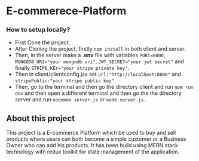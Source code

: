 # E-commerece-Platform

### How to setup locally?

- First Cone the project.
- After Cloning the project, firstly `npm install` in both client and server.
- Then, in the server make a **.env** file with variables `PORT=8000`, `MONGODB_URI="your mongodb uri"`, `JWT_SECRET="your jwt secret"` and finally `STRIPE_KEY="your stripe private key'`.
- Then in client/clientconfig.jsx set `url:"http://localhost:8000"` and `stripePublic:"your stripe public key"`.
- Then, go to the terminal and then go the directory client and run `npm run dev` and then open a different terminal and then go the the directory server and run `nodemon server.js` or `node server.js`.

## About this project

This project is a E-commerce Platform which be used to buy and sell products where users can both become a simple customer or a Business Owner who can add his products. It has been build using MERN stack technology with redux toolkit for state management of the application.

